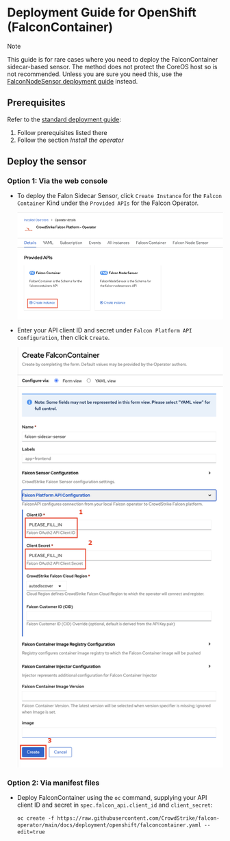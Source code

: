 # Deployment Guide for OpenShift (FalconContainer)

> [!NOTE]
> This guide is for rare cases where you need to deploy the FalconContainer sidecar-based sensor. The method does not protect the CoreOS host so is not recommended. Unless you are sure you need this, use the [FalconNodeSensor deployment guide](README.md) instead.

## Prerequisites

Refer to the [standard deployment guide](README.md):

1. Follow prerequisites listed there
2. Follow the section _Install the operator_

## Deploy the sensor

### Option 1: Via the web console

- To deploy the Falon Sidecar Sensor, click `Create Instance` for the `Falcon Container` Kind under the `Provided APIs` for the Falcon Operator.

   ![OpenShift CrowdStrike Falcon Sidecar Sensor](images/ocp-fcs.png)

-  Enter your API client ID and secret under `Falcon Platform API Configuration`, then click `Create`.

   ![OpenShift CrowdStrike Falcon Sidecar Sensor](images/ocp-fcsinstall.png)

### Option 2: Via manifest files

- Deploy FalconContainer using the `oc` command, supplying your API client ID and secret in `spec.falcon_api.client_id` and `client_secret`:
  ```
  oc create -f https://raw.githubusercontent.com/CrowdStrike/falcon-operator/main/docs/deployment/openshift/falconcontainer.yaml --edit=true
